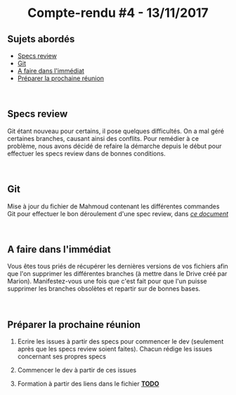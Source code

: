 <center><h1>Compte-rendu #4 - 13/11/2017</h1></center>


## Sujets abordés

* [Specs review](#specs-review)
* [Git](Git)
* [A faire dans l'immédiat](#a-faire-dans-limmédiat)
* [Préparer la prochaine réunion](#préparer-la-prochaine-réunion)

<br>

## Specs review

Git étant nouveau pour certains, il pose quelques difficultés. On a mal géré certaines branches, causant ainsi des conflits. Pour remédier à ce problème, nous avons décidé de refaire la démarche depuis le début pour effectuer les specs review dans de bonnes conditions.

<br>

## Git

Mise à jour du fichier de Mahmoud contenant les différentes commandes Git pour effectuer le bon déroulement d'une spec review, dans *[ce document](/Specs/README.md)*

<br>

## A faire dans l'immédiat

Vous êtes tous priés de récupérer les dernières versions de vos fichiers afin que l'on supprimer les différentes branches (à mettre dans le Drive créé par Marion). Manifestez-vous une fois que c'est fait pour que l'un puisse supprimer les branches obsolètes et repartir sur de bonnes bases.

<br>

## Préparer la prochaine réunion

1. Ecrire les issues à partir des specs pour commencer le dev (seulement après que les specs review soient faites). Chacun rédige les issues concernant ses propres specs

2. Commencer le dev à partir de ces issues

3. Formation à partir des liens dans le fichier **[TODO](/TODO-by-all.md)**
